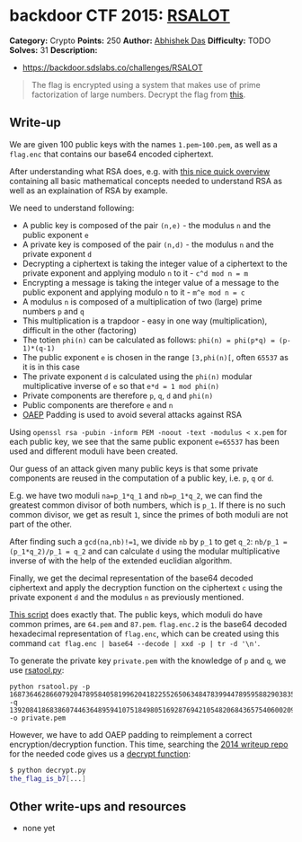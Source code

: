 # backdoor CTF 2015: [RSALOT](https://backdoor.sdslabs.co/challenges/RSALOT)

**Category:** Crypto
**Points:** 250
**Author:** [Abhishek Das](https://backdoor.sdslabs.co/users/abhshkdz)
**Difficulty:** TODO
**Solves:** 31
**Description:** 

* <https://backdoor.sdslabs.co/challenges/RSALOT>

> The flag is encrypted using a system that makes use of prime factorization of large numbers. Decrypt the flag from [this](http://hack.bckdr.in/RSALOT/RSALOT.tar.gz).

## Write-up

We are given 100 public keys with the names `1.pem`-`100.pem`, as well as a `flag.enc` that contains our base64 encoded ciphertext.

After understanding what RSA does, e.g. with [this nice quick overview](http://doctrina.org/How-RSA-Works-With-Examples.html) containing all basic mathematical concepts needed to understand RSA as well as an explaination of RSA by example.

We need to understand following:

* A public key is composed of the pair `(n,e)` - the modulus `n` and the public exponent `e`
* A private key is composed of the pair `(n,d)` -  the modulus `n` and the private exponent `d`
* Decrypting a ciphertext is taking the integer value of a ciphertext to the private exponent and applying modulo `n` to it - `c^d mod n = m`
* Encrypting a message is taking the integer value of a message to the public exponent and applying modulo `n` to it - `m^e mod n = c`
* A modulus `n` is composed of a multiplication of two (large) prime numbers `p` and `q`
* This multiplication is a trapdoor - easy in one way (multiplication), difficult in the other (factoring)
* The totien `phi(n)` can be calculated as follows: `phi(n) = phi(p*q) = (p-1)*(q-1)`
* The public exponent `e` is chosen in the range `[3,phi(n)[`, often `65537` as it is in this case
* The private exponent `d` is calculated using the `phi(n)` modular multiplicative inverse of `e` so that `e*d = 1 mod phi(n)`
* Private components are therefore `p`, `q`, `d` and `phi(n)`
* Public components are therefore `e` and `n`
* [OAEP](http://en.wikipedia.org/wiki/Optimal_asymmetric_encryption_padding) Padding is used to avoid several attacks against RSA

Using `openssl rsa -pubin -inform PEM -noout -text -modulus < x.pem` for each public key, we see that the same public exponent `e=65537` has been used and different moduli have been created.

Our guess of an attack given many public keys is that some private components are reused in the computation of a public key, i.e. `p`, `q` or `d`.

E.g. we have two moduli `na=p_1*q_1` and `nb=p_1*q_2`, we can find the greatest common divisor of both numbers, which is `p_1`. If there is no such common divisor, we get as result `1`, since the primes of both moduli are not part of the other.

After finding such a `gcd(na,nb)!=1`, we divide `nb` by `p_1` to get `q_2`: `nb/p_1 = (p_1*q_2)/p_1 = q_2` and can calculate `d` using the modular multiplicative inverse of with the help of the extended euclidian algorithm.

Finally, we get the decimal representation of the base64 decoded ciphertext and apply the decryption function on the ciphertext `c` using the private exponent `d` and the modulus `n` as previously mentioned.

[This script](rsasolve.py) does exactly that. The public keys, which moduli do have common primes, are `64.pem` and `87.pem`. `flag.enc.2` is the base64 decoded hexadecimal representation of `flag.enc`, which can be created using this command `cat flag.enc | base64 --decode | xxd -p | tr -d '\n'`.

To generate the private key `private.pem` with the knowledge of `p` and `q`, we use [rsatool.py](https://github.com/ius/rsatool):

```
python rsatool.py -p 168736462866079204789584058199620418225526506348478399447895958829038354002285480486576728303147995561507709511105490546002439968559726489519296139857978907240880718150991015966920369123795034196767754935707681686046233424449917085120027639055362329862072939086970892956139024391556483288415208981014264336691 -q 139208418683860744636489594107518498051692876942105482068436575406002091300025595750940476658875774324613311765708231971440632450100860632595797604226237831396754383891914573698131769762436941837224713009721577421233571830899874638297795728204831707647487557389464078420524002550428515370686466308350190419191 -o private.pem
```

However, we have to add OAEP padding to reimplement a correct encryption/decryption function. This time, searching the [2014 writeup repo](https://github.com/ctfs/write-ups-2014/tree/master/asis-ctf-finals-2014/rsa-in-real-world) for the needed code gives us a [decrypt function](decrypt.py):

```bash
$ python decrypt.py 
the_flag_is_b7[...]
```



## Other write-ups and resources

* none yet